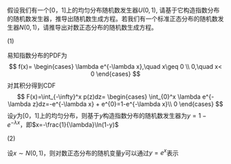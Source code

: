 假设我们有一个$[0，1]$上的均匀分布随机数发生器$U(0,1)$, 请基于它构造指数分布的随机数发生器，推导出随机数生成方程。若我们有一个标准正态分布的随机数发生器$N(0,1)$，请推导出对数正态分布的随机数生成方程。

(1)

易知指数分布的PDF为
$$
f(x)=
\begin{cases}
\lambda e^{-\lambda x},\quad x\geq 0 \\
0,\quad x< 0
\end{cases}
$$
对其积分得到CDF
$$
F(x)=\int_{-\infty}^x p(z)dz=
\begin{cases}
\int_{0}^x \lambda e^{-\lambda z}dz=-e^{-\lambda x} + e^{0}=1-e^{-\lambda x}\\
0
\end{cases}
$$
设$y$为$[0，1]$上的均匀分布，则基于$y$构造指数分布的随机数发生器为$y=1-e^{-\lambda x}$，即$x=-\frac{1}{\lambda}\ln(1-y)$



(2)

设$x\sim N(0,1)$，则对数正态分布的随机变量$y$可以通过$y=e^{ x}$表示


